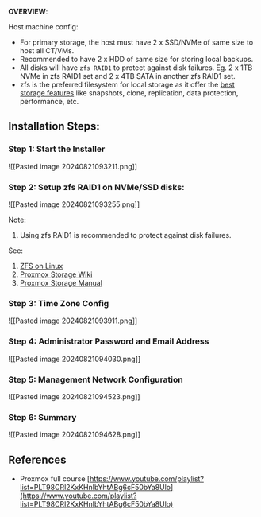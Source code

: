 **OVERVIEW**:

Host machine config:
-  For primary storage, the host must have 2 x SSD/NVMe of same size to host all CT/VMs.
- Recommended to have 2 x HDD of same size for storing local backups.
-  All disks will have `zfs RAID1` to protect against disk failures. Eg. 2 x 1TB NVMe in zfs RAID1 set and 2 x 4TB SATA in another zfs RAID1 set.
- zfs is the preferred filesystem for local storage as it offer the [best storage features](https://pve.proxmox.com/pve-docs/chapter-pvesm.html) like snapshots, clone, replication, data protection, performance, etc.

## Installation Steps:

### Step 1: Start the Installer
![[Pasted image 20240821093211.png]]


### Step 2: Setup zfs RAID1 on NVMe/SSD disks:
![[Pasted image 20240821093255.png]]

Note:

1. Using zfs RAID1 is recommended to protect against disk failures.

See:

1. [ZFS on Linux](https://pve.proxmox.com/wiki/ZFS_on_Linux)
2. [Proxmox Storage Wiki](https://pve.proxmox.com/wiki/Storage)
3. [Proxmox Storage Manual](https://pve.proxmox.com/pve-docs/chapter-pvesm.html)
### Step 3: Time Zone Config

![[Pasted image 20240821093911.png]]

### Step 4: Administrator Password and Email Address
				
![[Pasted image 20240821094030.png]]


### Step 5: Management Network Configuration

![[Pasted image 20240821094523.png]]


### Step 6: Summary

![[Pasted image 20240821094628.png]]

## References

- Proxmox full course [https://www.youtube.com/playlist?list=PLT98CRl2KxKHnlbYhtABg6cF50bYa8Ulo](https://www.youtube.com/playlist?list=PLT98CRl2KxKHnlbYhtABg6cF50bYa8Ulo)
